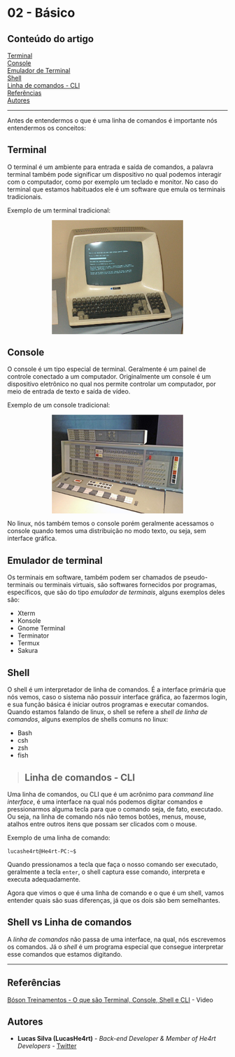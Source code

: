 # 02 - Básico

## Conteúdo do artigo

[Terminal](##Terminal)<br>
[Console](##Console)<br>
[Emulador de Terminal](#emulador)<br>
[Shell](##Shell)<br>
[Linha de comandos - CLI](#cli)<br>
[Referências](#Referências)<br>
[Autores](#Autores)

----

Antes de entendermos o que é uma linha de comandos é importante nós entendermos os conceitos:

## Terminal

O terminal é um ambiente para entrada e saída de comandos, a palavra terminal também pode significar um dispositivo no qual podemos interagir com o computador, como por exemplo um teclado e monitor. No caso do terminal que estamos habituados ele é um software que emula os terminais tradicionais.

Exemplo de um terminal tradicional:

<img style="width:300px;hight:100px;display: block; margin-left:auto; margin-right: auto;" src="../images/terminal-televideo.jpg">

## Console

O console é um tipo especial de terminal. Geralmente é um painel de controle conectado a um computador. Originalmente um console é um dispositivo eletrônico no qual nos permite controlar um computador, por meio de entrada de texto e saída de vídeo.

Exemplo de um console tradicional:

<img style="width:300px;hight:100px;display: block; margin-left:auto; margin-right: auto;" src="../images/console-ibm.jpg">

No linux, nós também temos o console porém geralmente acessamos o console quando temos uma distribuição no modo texto, ou seja, sem interface gráfica.

<h2 id="emulador"> Emulador de terminal </h2>

Os terminais em software, também podem ser chamados de pseudo-terminais ou terminais virtuais, são softwares fornecidos por programas, específicos, que são do tipo *emulador de terminais*, alguns exemplos deles são:

* Xterm
* Konsole
* Gnome Terminal
* Terminator
* Termux
* Sakura

## Shell

O shell é um interpretador de linha de comandos. É a interface primária que nós vemos, caso o sistema não possuir interface gráfica, ao fazermos login, e sua função básica é iniciar outros programas e executar comandos. Quando estamos falando de linux, o shell se refere a *shell de linha de comandos*, alguns exemplos de shells comuns no linux:

* Bash
* csh
* zsh
* fish

> <h2 id="cli">Linha de comandos - CLI</h2>

Uma linha de comandos, ou CLI que é um acrônimo para *command line interface*, é uma interface na qual nós podemos digitar comandos e pressionarmos alguma tecla para que o comando seja, de fato, executado. Ou seja, na linha de comando nós não temos botões, menus, mouse, atalhos entre outros itens que possam ser clicados com o mouse.

Exemplo de uma linha de comando:

```console
lucashe4rt@He4rt-PC:~$
```

Quando pressionamos a tecla que faça o nosso comando ser executado, geralmente a tecla `enter`, o shell captura esse comando, interpreta e executa adequadamente.

Agora que vimos o que é uma linha de comando e o que é um shell, vamos entender quais são suas diferenças, já que os dois são bem semelhantes.

## Shell vs Linha de comandos

A *linha de comandos* não passa de uma interface, na qual, nós escrevemos os comandos. Já o *shell* é um programa especial que consegue interpretar esse comandos que estamos digitando.

----

## Referências

[Bóson Treinamentos - O que são Terminal, Console, Shell e CLI](https://www.youtube.com/watch?v=gItWfeDMLVg&list=PLucm8g_ezqNqz-DVT9n_z-XjRkQ03m7U5&index=10&t=0s) - Video

## Autores

* **Lucas Silva (LucasHe4rt)** - *Back-end Developer & Member of He4rt Developers* - [Twitter](https://twitter.com/lucashe4rt)
